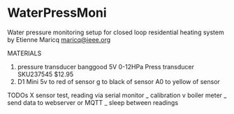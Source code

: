 # WaterPressMoni
Water pressure monitoring setup for closed loop residential heating system
by Etienne Maricq
maricq@ieee.org

MATERIALS

1. pressure transducer
banggood 5V 0-12HPa Press transducer	SKU237545 $12.95
2. D1 Mini
  5v to red of sensor
  g to black of sensor
  A0 to yellow of sensor
  
  
TODOs
X sensor test, reading via serial monitor
_ calibration v boiler meter
_ send data to webserver or MQTT
_ sleep between readings
